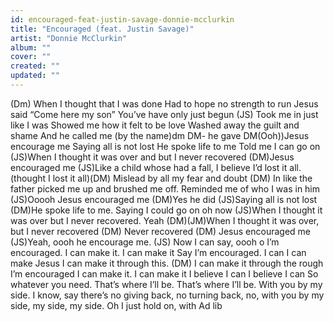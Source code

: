 ```yaml
---
id: encouraged-feat-justin-savage-donnie-mcclurkin
title: "Encouraged (feat. Justin Savage)"
artist: "Donnie McClurkin"
album: ""
cover: ""
created: ""
updated: ""
---
```


(Dm)
When I thought that I was done
Had to hope no strength to run
Jesus said “Come here my son”
You’ve have only just begun
(JS)
Took me in just like I was
Showed me how it felt to be love
Washed away the guilt and shame
And he called me (by the name)dm
DM- he gave
DM(Ooh))Jesus encourage me
Saying all is not lost
He spoke life to me
Told me I can go on
(JS)When I thought it was over and but I never recovered
(DM)Jesus encouraged me
(JS)Like a child whose had a fall, I believe I’d lost it all.(thought I lost it all)(DM)
Mislead by all my fear and doubt
(DM) In like the father picked me up and brushed me off. Reminded me of who I was in him
(JS)Ooooh Jesus encouraged me
(DM)Yes he did
(JS)Saying all is not lost
(DM)He spoke life to me. Saying I could go on oh now
(JS)When I thought it was over but I never recovered. Yeah
(DM)(JM)When I thought it was over, but I never recovered
(DM) Never recovered
(DM) Jesus encouraged me
(JS)Yeah, oooh he encourage me. (JS)
Now I can say, oooh o I’m encouraged. I can make it. I can make it
Say I’m encouraged. I can I can make
Jesus I can make it through this. (DM) I can make it through the rough
I’m encouraged
I can make it. I can make it
I believe I can
I believe I can
So whatever you need. That’s where I’ll be. That’s where I’ll be. With you by my side. I know, say there’s no giving back, no turning back, no, with you by my side, my side, my side. Oh I just hold on, with
Ad lib